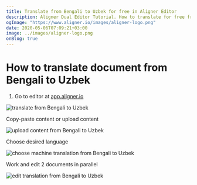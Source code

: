 ```yaml
---
title: Translate from Bengali to Uzbek for free in Aligner Editor
description: Aligner Dual Editor Tutorial. How to translate for free from Bengali to Uzbek. Aligner is multilingual document management platform. 
ogImage: "https://www.aligner.io/images/aligner-logo.png"
date: 2020-05-06T07:09:21+03:00
image: ../images/aligner-logo.png
onBlog: true
---
```


# How to translate document from Bengali to Uzbek

1. Go to editor at [app.aligner.io](https://app.aligner.io "Aligner App web page")

![translate from Bengali to Uzbek](../aligner-blank-editor.png "translate from Bengali to Uzbek")

Copy-paste content or upload content

![upload content from Bengali to Uzbek](../aligner-uploaded-document.png "upload content from Bengali to Uzbek")

Choose desired language

![choose machine translation from Bengali to Uzbek](../aligner-language-dropdown.png "choose machine translation from Bengali to Uzbek")

Work and edit 2 documents in parallel

![edit translation from Bengali to Uzbek](../aligner-double-sitded-editor.png "edit translation from Bengali to Uzbek")


